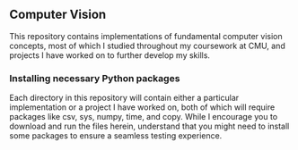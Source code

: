 ## Computer Vision

This repository contains implementations of fundamental computer vision concepts, most of which I studied throughout my coursework at CMU, and projects I have worked on to further develop my skills.

### Installing necessary Python packages

Each directory in this repository will contain either a particular implementation or a project I have worked on, both of which will require packages like csv, sys, numpy, time, and copy. While I encourage you to download and run the files herein, understand that you might need to install some packages to ensure a seamless testing experience.